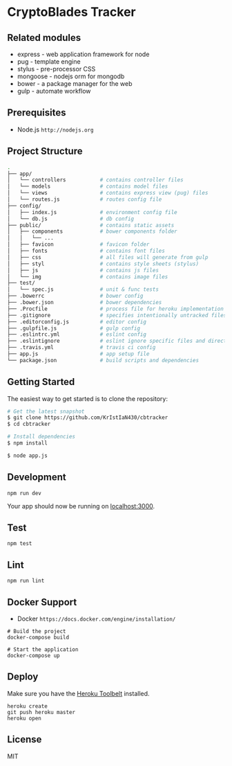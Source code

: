 CryptoBlades Tracker
==================================

## Related modules

* express - web application framework for node
* pug - template engine
* stylus - pre-processor CSS
* mongoose - nodejs orm for mongodb
* bower - a package manager for the web
* gulp - automate workflow

## Prerequisites

* Node.js `http://nodejs.org`

## Project Structure
```sh
.
├── app/
│   └── controllers           # contains controller files
│   └── models                # contains model files
│   └── views                 # contains express view (pug) files
│   └── routes.js             # routes config file
├── config/
│   ├── index.js              # environment config file
│   └── db.js                 # db config
├── public/                   # contains static assets
│   ├── components            # bower components folder
│   │   └── ...
│   ├── favicon               # favicon folder
│   ├── fonts                 # contains font files
│   ├── css                   # all files will generate from gulp
│   ├── styl                  # contains style sheets (stylus)
│   ├── js                    # contains js files
│   └── img                   # contains image files
├── test/
│   └── spec.js               # unit & func tests
├── .bowerrc                  # bower config
├── .bower.json               # bower dependencies
├── .Procfile                 # process file for heroku implementation
├── .gitignore                # specifies intentionally untracked files to ignore
├── .editorconfig.js          # editor config
├── .gulpfile.js              # gulp config
├── .eslintrc.yml             # eslint config
├── .eslintignore             # eslint ignore specific files and directories config file
├── .travis.yml               # travis ci config
├── app.js                    # app setup file
└── package.json              # build scripts and dependencies

```

## Getting Started

The easiest way to get started is to clone the repository:

```sh
# Get the latest snapshot
$ git clone https://github.com/KrIstIaN430/cbtracker
$ cd cbtracker

# Install dependencies
$ npm install

$ node app.js
```

## Development

    npm run dev
    
Your app should now be running on [localhost:3000](http://localhost:3000/).

## Test

    npm test

## Lint

    npm run lint

## Docker Support

* Docker `https://docs.docker.com/engine/installation/`

```
# Build the project
docker-compose build  

# Start the application
docker-compose up
```

## Deploy

Make sure you have the [Heroku Toolbelt](https://toolbelt.heroku.com/) installed.

```
heroku create
git push heroku master
heroku open
```

## License

MIT
